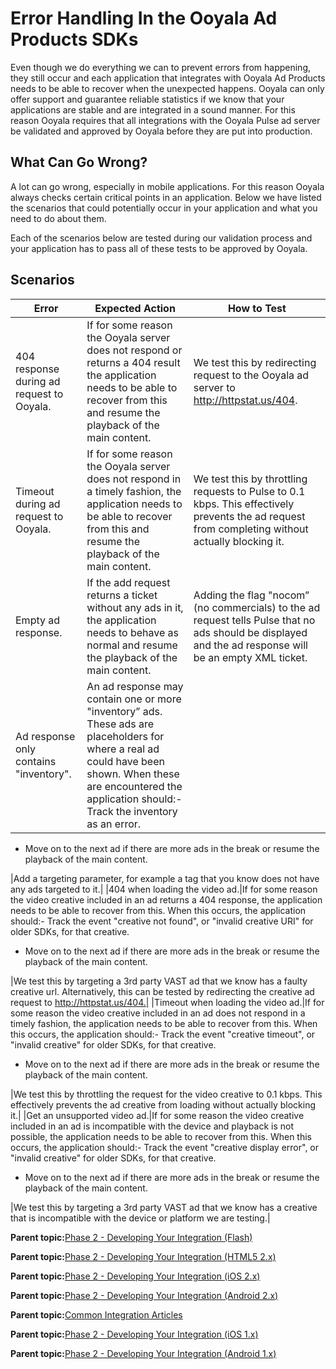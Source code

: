 # Error Handling In the Ooyala Ad Products SDKs

Even though we do everything we can to prevent errors from happening, they still occur and each application that integrates with Ooyala Ad Products needs to be able to recover when the unexpected happens. Ooyala can only offer support and guarantee reliable statistics if we know that your applications are stable and are integrated in a sound manner. For this reason Ooyala requires that all integrations with the Ooyala Pulse ad server be validated and approved by Ooyala before they are put into production.

## What Can Go Wrong?

A lot can go wrong, especially in mobile applications. For this reason Ooyala always checks certain critical points in an application. Below we have listed the scenarios that could potentially occur in your application and what you need to do about them.

Each of the scenarios below are tested during our validation process and your application has to pass all of these tests to be approved by Ooyala.

## Scenarios

|Error|Expected Action|How to Test|
|-----|---------------|-----------|
|404 response during ad request to Ooyala.|If for some reason the Ooyala server does not respond or returns a 404 result the application needs to be able to recover from this and resume the playback of the main content.|We test this by redirecting request to the Ooyala ad server to http://httpstat.us/404.|
|Timeout during ad request to Ooyala.|If for some reason the Ooyala server does not respond in a timely fashion, the application needs to be able to recover from this and resume the playback of the main content.|We test this by throttling requests to Pulse to 0.1 kbps. This effectively prevents the ad request from completing without actually blocking it.|
|Empty ad response.|If the add request returns a ticket without any ads in it, the application needs to behave as normal and resume the playback of the main content.|Adding the flag "nocom” \(no commercials\) to the ad request tells Pulse that no ads should be displayed and the ad response will be an empty XML ticket.|
|Ad response only contains "inventory".|An ad response may contain one or more "inventory” ads. These ads are placeholders for where a real ad could have been shown. When these are encountered the application should:-   Track the inventory as an error.
-   Move on to the next ad if there are more ads in the break or resume the playback of the main content.

|Add a targeting parameter, for example a tag that you know does not have any ads targeted to it.|
|404 when loading the video ad.|If for some reason the video creative included in an ad returns a 404 response, the application needs to be able to recover from this. When this occurs, the application should:-   Track the event "creative not found", or "invalid creative URI" for older SDKs, for that creative.
-   Move on to the next ad if there are more ads in the break or resume the playback of the main content.

|We test this by targeting a 3rd party VAST ad that we know has a faulty creative url. Alternatively, this can be tested by redirecting the creative ad request to http://httpstat.us/404.|
|Timeout when loading the video ad.|If for some reason the video creative included in an ad does not respond in a timely fashion, the application needs to be able to recover from this. When this occurs, the application should:-   Track the event "creative timeout", or "invalid creative" for older SDKs, for that creative.
-   Move on to the next ad if there are more ads in the break or resume the playback of the main content.

|We test this by throttling the request for the video creative to 0.1 kbps. This effectively prevents the ad creative from loading without actually blocking it.|
|Get an unsupported video ad.|If for some reason the video creative included in an ad is incompatible with the device and playback is not possible, the application needs to be able to recover from this. When this occurs, the application should:-   Track the event "creative display error", or "invalid creative" for older SDKs, for that creative.
-   Move on to the next ad if there are more ads in the break or resume the playback of the main content.

|We test this by targeting a 3rd party VAST ad that we know has a creative that is incompatible with the device or platform we are testing.|

**Parent topic:**[Phase 2 - Developing Your Integration \(Flash\)](../../../oadtech/ad_serving/dg/flash_phase2.md)

**Parent topic:**[Phase 2 - Developing Your Integration \(HTML5 2.x\)](../../../oadtech/ad_serving/dg/html5_2_phase2.md)

**Parent topic:**[Phase 2 - Developing Your Integration \(iOS 2.x\)](../../../oadtech/ad_serving/dg/ios_2_phase2.md)

**Parent topic:**[Phase 2 - Developing Your Integration \(Android 2.x\)](../../../oadtech/ad_serving/dg/android_2_phase2.md)

**Parent topic:**[Common Integration Articles](../../../oadtech/ad_serving/dg/common_integration.md)

**Parent topic:**[Phase 2 - Developing Your Integration \(iOS 1.x\)](../../../oadtech/ad_serving/dg/ios_phase2.md)

**Parent topic:**[Phase 2 - Developing Your Integration \(Android 1.x\)](../../../oadtech/ad_serving/dg/android_phase2.md)

